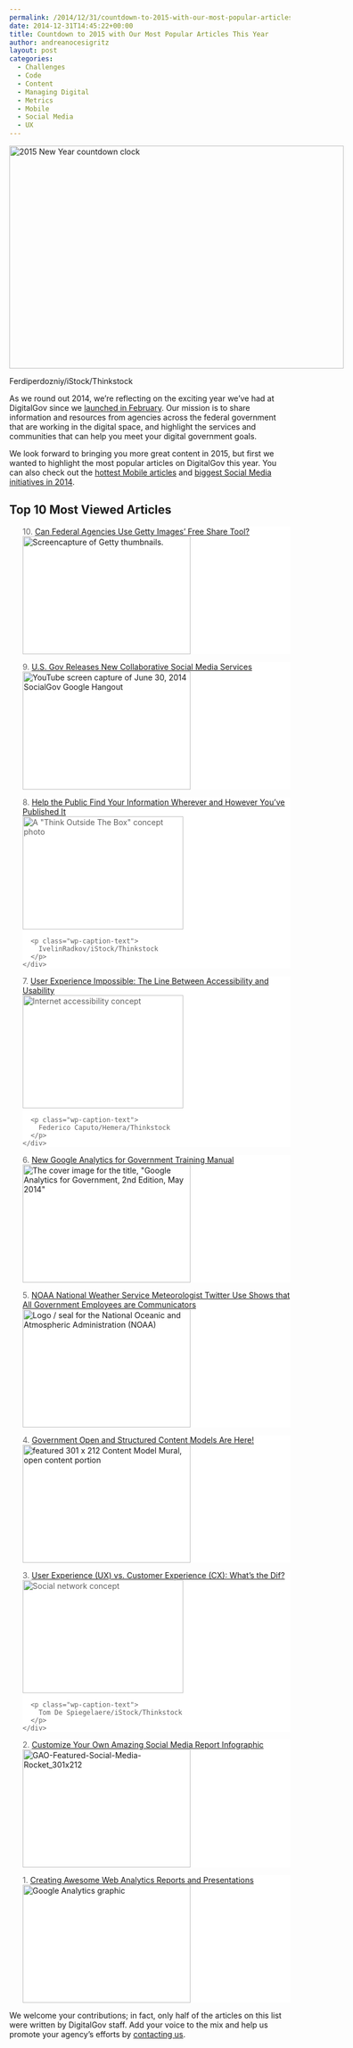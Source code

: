 ```yaml
---
permalink: /2014/12/31/countdown-to-2015-with-our-most-popular-articles-this-year/
date: 2014-12-31T14:45:22+00:00
title: Countdown to 2015 with Our Most Popular Articles This Year
author: andreanocesigritz
layout: post
categories:
  - Challenges
  - Code
  - Content
  - Managing Digital
  - Metrics
  - Mobile
  - Social Media
  - UX
---
```


<div id="attachment_231892" style="width: 610px" class="wp-caption aligncenter">
  <img class="size-full wp-image-231892" src="https://s3.amazonaws.com/sitesusa/wp-content/uploads/sites/212/2014/12/600-x-400-New-Year-Clock-Ferdiperdozniy-iStock-Thinkstock-519748391.jpg" alt="2015 New Year countdown clock" width="600" height="400" />
  
  <p class="wp-caption-text">
    Ferdiperdozniy/iStock/Thinkstock
  </p>
</div>

As we round out 2014, we’re reflecting on the exciting year we’ve had at DigitalGov since we [launched in February](https://www.digitalgov.gov/2014/02/26/open-for-innovation-in-digitalgov/ "Open for Innovation in DigitalGov!"). Our mission is to share information and resources from agencies across the federal government that are working in the digital space, and highlight the services and communities that can help you meet your digital government goals.

We look forward to bringing you more great content in 2015, but first we wanted to highlight the most popular articles on DigitalGov this year. You can also check out the [hottest Mobile articles](https://www.digitalgov.gov/2014/12/30/trends-on-tuesday-the-hottest-digitalgov-mobile-articles-in-2014/ "Trends on Tuesday: The Hottest DigitalGov Mobile Articles in 2014") and [biggest Social Media initiatives in 2014](https://www.digitalgov.gov/2014/12/31/big-in-socialgov-in-2014-services-access-and-participation/).

## Top 10 Most Viewed Articles

<blockquote style="padding: 0 0 0px; background: #fff; border: 0; margin-bottom: 0px; text-align: left;">
  <div class="one-half first">
    10. <a title="Can Federal Agencies Use Getty Images’ Free Share Tool?" href="https://www.digitalgov.gov/2014/04/03/can-federal-agencies-use-getty-images-free-share-tool/">Can Federal Agencies Use Getty Images’ Free Share Tool?</a>
  </div>
  
  <div class="one-half">
    <a title="Can Federal Agencies Use Getty Images’ Free Share Tool?" href="https://www.digitalgov.gov/2014/04/03/can-federal-agencies-use-getty-images-free-share-tool/"><img class="alignnone size-full wp-image-231931" src="https://s3.amazonaws.com/sitesusa/wp-content/uploads/sites/212/2014/12/featured-301-x-212-Getty-article-image.jpg" alt="Screencapture of Getty thumbnails." width="301" height="212" /></a>
  </div>
</blockquote>

<div class="hdivider">
</div>

<blockquote style="padding: 0 0 0px; background: #fff; border: 0; margin-bottom: 0px; text-align: left;">
  <div class="one-half first">
    9. <a title="U.S. Gov Releases New Collaborative Social Media Services" href="https://www.digitalgov.gov/2014/06/30/u-s-gov-releases-new-collaborative-social-media-services/">U.S. Gov Releases New Collaborative Social Media Services</a>
  </div>
  
  <div class="one-half">
    <a title="U.S. Gov Releases New Collaborative Social Media Services" href="https://www.digitalgov.gov/2014/06/30/u-s-gov-releases-new-collaborative-social-media-services/"><img class="alignnone size-full wp-image-177862" src="https://s3.amazonaws.com/sitesusa/wp-content/uploads/sites/212/2014/06/featured-301-x-212-June-30th2014-SocialGov-Google-Hangout.jpg" alt="YouTube screen capture of June 30, 2014 SocialGov Google Hangout" width="301" height="212" /></a>
  </div>
</blockquote>

<div class="hdivider">
</div>

<blockquote style="padding: 0 0 0px; background: #fff; border: 0; margin-bottom: 0px; text-align: left;">
  <div class="one-half first">
    8. <a title="Help the Public Find Your Information, Wherever and However You’ve Published It" href="https://www.digitalgov.gov/2014/08/26/help-the-public-find-your-information-wherever-and-however-youve-published-it/">Help the Public Find Your Information Wherever and However You&#8217;ve Published It</a>
  </div>
  
  <div class="one-half">
    <div id="attachment_232181" style="width: 298px" class="wp-caption alignnone">
      <img class="size-full wp-image-232181" src="https://s3.amazonaws.com/sitesusa/wp-content/uploads/sites/212/2014/12/288-x-203-Think-Outside-The-Box-Concept-IvelinRadkov-iStock-Thinkstock-176221152.jpg" alt="A &quot;Think Outside The Box&quot; concept photo" width="288" height="203" />
      
      <p class="wp-caption-text">
        IvelinRadkov/iStock/Thinkstock
      </p>
    </div>
  </div>
</blockquote>

<div class="hdivider">
</div>

<blockquote style="padding: 0 0 0px; background: #fff; border: 0; margin-bottom: 0px; text-align: left;">
  <div class="one-half first">
    7. <a title="User Experience Impossible: The Line Between Accessibility and Usability" href="https://www.digitalgov.gov/2014/11/17/user-experience-impossible-the-line-between-accessibility-and-usability/">User Experience Impossible: The Line Between Accessibility and Usability</a>
  </div>
  
  <div class="one-half">
    <div id="attachment_232201" style="width: 298px" class="wp-caption alignnone">
      <img class="size-full wp-image-232201" src="https://s3.amazonaws.com/sitesusa/wp-content/uploads/sites/212/2014/12/288-x-203-Internet-accessibility-concept-Federico-Caputo-Hemera-Thinkstock-100945139.jpg" alt="Internet accessibility concept" width="288" height="203" />
      
      <p class="wp-caption-text">
        Federico Caputo/Hemera/Thinkstock
      </p>
    </div>
  </div>
</blockquote>

<div class="hdivider">
</div>

<blockquote style="padding: 0 0 0px; background: #fff; border: 0; margin-bottom: 0px; text-align: left;">
  <div class="one-half first">
    6. <a title="New Google Analytics for Government Training Manual" href="https://www.digitalgov.gov/2014/05/15/new-google-analytics-for-government-training-manual/">New Google Analytics for Government Training Manual</a>
  </div>
  
  <div class="one-half">
    <a title="New Google Analytics for Government Training Manual" href="https://www.digitalgov.gov/2014/05/15/new-google-analytics-for-government-training-manual/"><img class="alignnone size-full wp-image-159401" src="https://s3.amazonaws.com/sitesusa/wp-content/uploads/sites/212/2014/05/featured-301-x-212-Google-Analytics-for-Government-2nd-Edition-May-2014.jpg" alt="The cover image for the title, &quot;Google Analytics for Government, 2nd Edition, May 2014&quot;" width="301" height="212" /></a>
  </div>
</blockquote>

<div class="hdivider">
</div>

<blockquote style="padding: 0 0 0px; background: #fff; border: 0; margin-bottom: 0px; text-align: left;">
  <div class="one-half first">
    5. <a title="NOAA National Weather Service Meteorologist Twitter Use Shows that All Government Employees are Communicators" href="https://www.digitalgov.gov/2014/02/26/noaa-national-weather-service-meteorologist-twitter-use-shows-that-all-government-employees-are-communicators/">NOAA National Weather Service Meteorologist Twitter Use Shows that All Government Employees are Communicators</a>
  </div>
  
  <div class="one-half">
    <a title="NOAA National Weather Service Meteorologist Twitter Use Shows that All Government Employees are Communicators" href="https://www.digitalgov.gov/2014/02/26/noaa-national-weather-service-meteorologist-twitter-use-shows-that-all-government-employees-are-communicators/"><img class="alignnone size-full wp-image-191782" src="https://s3.amazonaws.com/sitesusa/wp-content/uploads/sites/212/2014/08/featured-301-x-212-NOAA-logo-seal-National-Oceanic-and-Atmospheric-Administration.jpg" alt="Logo / seal for the National Oceanic and Atmospheric Administration (NOAA)" width="301" height="212" /></a>
  </div>
</blockquote>

<div class="hdivider">
</div>

<blockquote style="padding: 0 0 0px; background: #fff; border: 0; margin-bottom: 0px; text-align: left;">
  <div class="one-half first">
    4. <a title="Government Open and Structured Content Models Are Here!" href="https://www.digitalgov.gov/2014/05/05/government-open-and-structured-content-models-are-here/">Government Open and Structured Content Models Are Here!</a>
  </div>
  
  <div class="one-half">
    <a title="Government Open and Structured Content Models Are Here!" href="https://www.digitalgov.gov/2014/05/05/government-open-and-structured-content-models-are-here/"><img class="alignnone size-full wp-image-154801" src="https://s3.amazonaws.com/sitesusa/wp-content/uploads/sites/212/2014/05/featured-301-x-212-Content-Model-Mural-portion-1.jpg" alt="featured 301 x 212 Content Model Mural, open content portion" width="301" height="212" /></a>
  </div>
</blockquote>

<div class="hdivider">
</div>

<blockquote style="padding: 0 0 0px; background: #fff; border: 0; margin-bottom: 0px; text-align: left;">
  <div class="one-half first">
    3. <a title="User Experience (UX) vs. Customer Experience (CX): What’s the Dif?" href="https://www.digitalgov.gov/2014/07/07/user-experience-ux-vs-customer-experience-cx-whats-the-dif/">User Experience (UX) vs. Customer Experience (CX): What’s the Dif?</a>
  </div>
  
  <div class="one-half">
    <div id="attachment_232191" style="width: 298px" class="wp-caption alignnone">
      <img class="size-full wp-image-232191" src="https://s3.amazonaws.com/sitesusa/wp-content/uploads/sites/212/2014/12/288-x-203-Social-Network-Concept-Tom-De-Spiegelaere-iStock-Thinkstock-138108046.jpg" alt="Social network concept" width="288" height="203" />
      
      <p class="wp-caption-text">
        Tom De Spiegelaere/iStock/Thinkstock
      </p>
    </div>
  </div>
</blockquote>

<div class="hdivider">
</div>

<blockquote style="padding: 0 0 0px; background: #fff; border: 0; margin-bottom: 0px; text-align: left;">
  <div class="one-half first">
    2. <a title="Customize Your Own Amazing Social Media Report Infographic" href="https://www.digitalgov.gov/2014/03/14/customize-your-own-amazing-social-media-report-infographic/">Customize Your Own Amazing Social Media Report Infographic</a>
  </div>
  
  <div class="one-half">
    <a title="Customize Your Own Amazing Social Media Report Infographic" href="https://www.digitalgov.gov/2014/03/14/customize-your-own-amazing-social-media-report-infographic/"><img class="alignnone wp-image-135632 size-full" src="https://s3.amazonaws.com/sitesusa/wp-content/uploads/sites/212/2014/03/GAO-Featured-Social-Media-Rocket_301x212.jpg" alt="GAO-Featured-Social-Media-Rocket_301x212" width="301" height="212" /></a>
  </div>
</blockquote>

<div class="hdivider">
</div>

<blockquote style="padding: 0 0 0px; background: #fff; border: 0; margin-bottom: 0px; text-align: left;">
  <div class="one-half first">
    1. <a title="Creating Awesome Web Analytics Reports and Presentations" href="https://www.digitalgov.gov/2014/03/04/creating-awesome-web-analytics-reports-and-presentations/">Creating Awesome Web Analytics Reports and Presentations</a>
  </div>
  
  <div class="one-half">
    <a title="Creating Awesome Web Analytics Reports and Presentations" href="https://www.digitalgov.gov/2014/03/04/creating-awesome-web-analytics-reports-and-presentations/"><img class="alignnone wp-image-231941 size-full" src="https://s3.amazonaws.com/sitesusa/wp-content/uploads/sites/212/2014/12/featured-301-x-212-Google-Analytics-image.jpg" alt="Google Analytics graphic" width="301" height="212" /></a>
  </div>
</blockquote>

<div class="hdivider">
</div>

We welcome your contributions; in fact, only half of the articles on this list were written by DigitalGov staff. Add your voice to the mix and help us promote your agency&#8217;s efforts by [contacting us](https://www.digitalgov.gov/contact-us/).